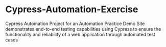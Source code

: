 # Cypress-Automation-Exercise
Cypress Automation Project for an Automation Practice Demo Site demonstrates end-to-end testing capabilities using Cypress to ensure the functionality and reliability of a web application through automated test cases
